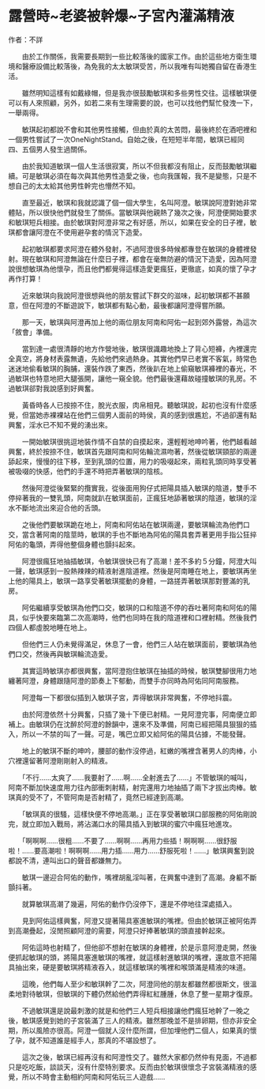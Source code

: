# 露營時~老婆被幹爆~子宮內灌滿精液
作者：不詳


　　由於工作關係，我需要長期到一些比較落後的國家工作。由於這些地方衛生環境和醫療設備比較落後，為免我的太太敏琪受苦，所以我唯有叫她獨自留在香港生活。

　　雖然明知這樣有如戴綠帽，但是我亦很鼓勵敏琪和多些男性交往。這樣敏琪便可以有人來照顧，另外，如若二來有生理需要的說，也可以找他們幫忙發洩一下，一舉兩得。

　　敏琪起初都說不會和其他男性接觸，但由於真的太苦悶，最後終於在酒吧裡和一個男性嘗試了一次OneNightStand。自始之後，在短短半年間，敏琪已經同四、五個男人發生過關係。

　　由於我知道敏琪一個人生活很寂寞，所以不但我都沒有阻止，反而鼓勵敏琪繼續。可是敏琪必須在每次與其他男性造愛之後，也向我匯報，我不是變態，只是不想自己的太太給其他男性幹完也懵然不知。

　　直至最近，敏琪和我就認識了個一個大學生，名叫阿澄。敏琪說阿澄對她非常體貼，所以很快他們就發生了關係。當敏琪與他親熱了幾次之後，阿澄便開始要求和敏琪短兵相接。由於敏琪對阿澄非常之有好感，所以，如果在安全的日子裡，敏琪都會讓阿澄在不使用避孕套的情況下造愛。

　　起初敏琪都要求阿澄在體外發射，不過阿澄很多時候都專登在敏琪的身體裡發射。現在敏琪和阿澄無論在什麼日子裡，都會在毫無防避的情況下造愛，因為阿澄說很想敏琪為他懷孕，而且他們都覺得這樣造愛更瘋狂，更徹底，如真的懷了孕才再作打算！

　　近來敏琪向我說阿澄很想與他的朋友嘗試下群交的滋味，起初敏琪都不甚願意，但在阿澄的不斷遊說下，敏琪都有點心動，最後都讓阿澄得嘗所願。

　　那一天，敏琪與阿澄再加上他的兩位朋友阿南和阿佑一起到郊外露營，為這次「敘會」準備。

　　當到達一處很清靜的地方作營地後，敏琪很識趣地換上了背心短褲，內裡還完全真空，將身材表露無遺，先給他們來過熱身。其實他們早已老實不客氣，時常色迷迷地偷看敏琪的胸脯，還裝作跌了東西，然後趴在地上偷窺敏琪褲裡的春光，不過敏琪也特意地把大腿張開，讓他一窺全貌。他們最後還藉故碰撞敏琪的乳房。不過敏琪郤對我說感到好興奮。

　　黃昏時各人已按捺不住，脫光衣服，肉帛相見。聽敏琪說，起初也沒有什麼感覺，但當她赤裸裸站在他們三個男人面前的時侯，真的感到很尷尬，不過卻還有點興奮，淫水已不知不覺的湧出來。

　　一開始敏琪很挑逗地裝作情不自禁的自摸起來，還輕輕地呻吟著，他們越看越興奮，終於按捺不住，敏琪首先跟阿南和阿佑輪流濕吻著，然後從敏琪頸部的兩邊舔起來，慢慢的往下移，至到乳頭的位置，用力的吸啜起來，兩粒乳頭同時享受著被吸啜的快感，他們的手還不時把弄著敏琪的陰核。

　　然後阿澄從後緊緊的攬實我，從後面用狗仔式把陽具插入敏琪的陰道，雙手不停捽著我的一雙乳頭，阿南就趴在敏琪面前，正瘋狂地舔著敏琪的陰道，敏琪的淫水不斷地流出來迎合他的舌頭。

　　之後他們要敏琪跪在地上，阿南和阿佑站在敏琪兩邊，要敏琪輪流為他們口交，當含著阿南的陰莖時，敏琪的手也不斷地為阿佑的陽具套弄著更用手指公狂捽阿佑的龜頭，弄得他整個身體也顫抖起來。

　　阿澄很瘋狂地抽插敏琪，令敏琪很快已有了高潮！差不多約５分鐘，阿澄大叫一聲，敏琪感到一股熱辣辣的精液射進陰道裡。然後是阿南睡在地上，要敏琪再坐上他的陽具上，敏琪一路享受著敏琪擺動的身體，一路搓弄著敏琪那對豐滿的乳房。

　　阿佑繼續享受敏琪為他們口交，敏琪的口和陰道不停的吞吐著阿南和阿佑的陽具，似乎快要來臨第二次高潮時，他們也同時在我的陰道裡和口裡射精。然後我們四個人都虛脫地睡在地上。

　　但他們三人仍未覺得滿足，休息了一會，他們三人站在敏琪面前，要敏琪為他們口交，然後再與敏琪輪流造愛。

　　其實這時敏琪亦都很興奮，當阿澄抱住敏琪在抽插的時候，敏琪雙腳很用力地纏著阿澄，身體跟隨阿澄的節奏上下郁動，而雙手亦同時為阿佑同阿南服務。

　　阿澄每一下都很似插到入敏琪子宮，弄得敏琪非常興奮，不停地抖震。

　　由於阿澄依然十分興奮，只插了幾十下便已射精。一見阿澄完事，阿南便立即補上。由敏琪仍在沈醉於阿澄的餘韻中，還來不及準備，阿南已經把陽具狠狠的插入，所以一不禁的叫了一聲。可是，嘴巴立即又給阿佑的陽具佔據，不能發聲。

　　地上的敏琪不斷的呻吟，腰部的動作沒停過，紅嫩的嘴裡含著男人的肉棒，小穴裡還留著阿澄剛剛射入的精液。

　　「不行……太爽了……我要射了……啊……全射進去了……」不管敏琪的喊叫，阿南不斷加快速度用力往內部衝刺射精，射完還用力地抽插了兩下才拔出肉棒。敏琪真的受不了，不管阿南是否射精了，竟然已經達到高潮。

　　「敏琪真的很騷，這樣快便不停地高潮。」正在享受著敏琪口部服務的阿佑剛說完，就立即加入戰局，將沾滿口水的陽具插入到敏琪的蜜穴中瘋狂地進攻。

　　「啊啊啊……很粗……不要了……啊啊……再用力些插！啊啊啊……很舒服啦！……要高潮啦！啊啊啊……用力插……用力……舒服死啦！……」敏琪興奮到說都說不清，連叫出口的聲音都嫌無力。

　　敏琪一邊迎合阿佑的動作，嘴裡胡亂淫叫著，在興奮中達到了高潮。身軀不斷顫抖著。

　　就算敏琪高潮了幾遍，阿佑的動作仍沒停下，還是不停地往深處插入。

　　見到阿佑這樣興奮，阿澄又提著陽具塞進敏琪的嘴裡。但由於敏琪正被阿佑弄到高潮疊起，沒閒照顧阿澄的需要，阿澄只好捧著敏琪的頭直接幹起來。

　　阿佑這時也射精了，但他卻不想射在敏琪的身體裡，於是示意阿澄走開，然後便抓起敏琪的頭，將陽具塞進敏琪的嘴裡，就這樣射進敏琪的嘴裡，還故意不把陽具抽出來，硬是要敏琪將精液吞入，就這樣敏琪的嘴裡和喉頭滿是精液的味道。

　　這晚，他們每人至少和敏琪幹了二次，阿澄同他的朋友都雖然都很斯文，很溫柔地對待敏琪，但敏琪的下體仍然給他們弄得紅紅腫腫，休息了整一星期才復原。

　　不過敏琪還是說最刺激的就是和他們三人短兵相接讓他們瘋狂地幹了一晚之後，敏琪感覺到她的子宮裝滿了三人的精液。雖然那晚並不是排卵期，但亦非安全期，所以風險亦很高。阿澄一個就人沒什麼所謂，但加埋他們二個人，如果真的懷了孕，就不知道誰是經手人，那真的不堪設想了。

　　這次之後，敏琪已經再沒有和阿澄性交了。雖然大家都仍然仲有見面，不過都只是吃吃飯，談談天，沒有什麼特別要求。反而由於敏琪很懷念子宮裝滿精液的感覺，所以不時會主動相約阿南和阿佑玩三人遊戲……
